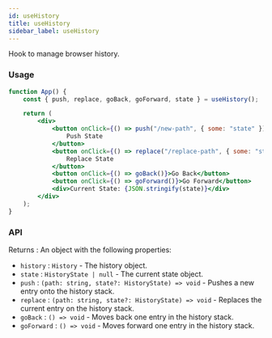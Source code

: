 ```yaml
---
id: useHistory
title: useHistory
sidebar_label: useHistory
---
```


Hook to manage browser history.

### Usage

```jsx
function App() {
	const { push, replace, goBack, goForward, state } = useHistory();

	return (
		<div>
			<button onClick={() => push("/new-path", { some: "state" })}>
				Push State
			</button>
			<button onClick={() => replace("/replace-path", { some: "state" })}>
				Replace State
			</button>
			<button onClick={() => goBack()}>Go Back</button>
			<button onClick={() => goForward()}>Go Forward</button>
			<div>Current State: {JSON.stringify(state)}</div>
		</div>
	);
}
```

### API

Returns : An object with the following properties:

- `history` : `History` - The history object.
- `state` : `HistoryState | null` - The current state object.
- `push` : `(path: string, state?: HistoryState) => void` - Pushes a new entry onto the history stack.
- `replace` : `(path: string, state?: HistoryState) => void` - Replaces the current entry on the history stack.
- `goBack` : `() => void` - Moves back one entry in the history stack.
- `goForward` : `() => void` - Moves forward one entry in the history stack.

